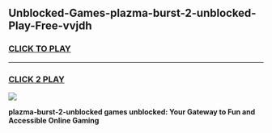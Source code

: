 
## Unblocked-Games-plazma-burst-2-unblocked-Play-Free-vvjdh
<h3>
<a href="https://premium76.site?title=plazma-burst-2-unblocked&ref=12A">CLICK TO PLAY</a></h3>
<hr>

<h3>
<a href="https://premium76.site?title=plazma-burst-2-unblocked&ref=12A">CLICK 2 PLAY</a>
  
</h3>

<a href="https://premium76.site?title=plazma-burst-2-unblocked&ref=12A"><img src="https://clearcache.store/games.png"></a>


**plazma-burst-2-unblocked games unblocked: Your Gateway to Fun and Accessible Online Gaming**
